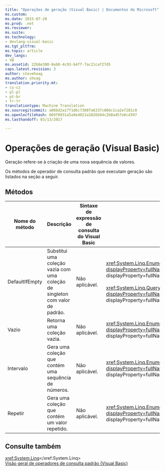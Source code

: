 ```yaml
---
title: "Operações de geração (Visual Basic) | Documentos do Microsoft"
ms.custom: 
ms.date: 2015-07-20
ms.prod: .net
ms.reviewer: 
ms.suite: 
ms.technology:
- devlang-visual-basic
ms.tgt_pltfrm: 
ms.topic: article
dev_langs:
- VB
ms.assetid: 22b8e380-8eb0-4c93-b4ff-7ac21caf27d5
caps.latest.revision: 3
author: stevehoag
ms.author: shoag
translation.priority.mt:
- cs-cz
- pl-pl
- pt-br
- tr-tr
translationtype: Machine Translation
ms.sourcegitcommit: a06bd2a17f1d6c7308fa6337c866c1ca2e7281c0
ms.openlocfilehash: 669f0931a5a9e4021a1026b94c2b8ad57e8cd397
ms.lasthandoff: 03/13/2017

---
```

# <a name="generation-operations-visual-basic"></a>Operações de geração (Visual Basic)
Geração refere-se à criação de uma nova sequência de valores.  
  
 Os métodos de operador de consulta padrão que executam geração são listados na seção a seguir.  
  
## <a name="methods"></a>Métodos  
  
|Nome do método|Descrição|Sintaxe de expressão de consulta do Visual Basic|Mais informações|  
|-----------------|-----------------|------------------------------------------|----------------------|  
|DefaultIfEmpty|Substitui uma coleção vazia com uma coleção de singleton com valor de padrão.|Não aplicável.|<xref:System.Linq.Enumerable.DefaultIfEmpty%2A?displayProperty=fullName></xref:System.Linq.Enumerable.DefaultIfEmpty%2A?displayProperty=fullName><br /><br /> <xref:System.Linq.Queryable.DefaultIfEmpty%2A?displayProperty=fullName></xref:System.Linq.Queryable.DefaultIfEmpty%2A?displayProperty=fullName>|  
|Vazio|Retorna uma coleção vazia.|Não aplicável.|<xref:System.Linq.Enumerable.Empty%2A?displayProperty=fullName></xref:System.Linq.Enumerable.Empty%2A?displayProperty=fullName>|  
|Intervalo|Gera uma coleção que contém uma sequência de números.|Não aplicável.|<xref:System.Linq.Enumerable.Range%2A?displayProperty=fullName></xref:System.Linq.Enumerable.Range%2A?displayProperty=fullName>|  
|Repetir|Gera uma coleção que contém um valor repetido.|Não aplicável.|<xref:System.Linq.Enumerable.Repeat%2A?displayProperty=fullName></xref:System.Linq.Enumerable.Repeat%2A?displayProperty=fullName>|  
  
## <a name="see-also"></a>Consulte também  
 <xref:System.Linq></xref:System.Linq>   
 [Visão geral de operadores de consulta padrão (Visual Basic)](../../../../visual-basic/programming-guide/concepts/linq/standard-query-operators-overview.md)
